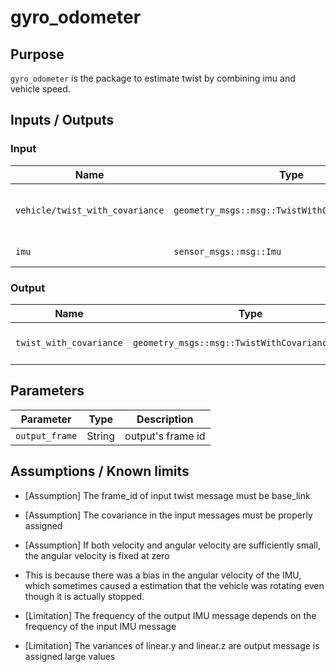 # gyro_odometer

## Purpose

`gyro_odometer` is the package to estimate twist by combining imu and vehicle speed.

## Inputs / Outputs

### Input

| Name                            | Type                                             | Description                        |
| ------------------------------- | ------------------------------------------------ | ---------------------------------- |
| `vehicle/twist_with_covariance` | `geometry_msgs::msg::TwistWithCovarianceStamped` | twist with covariance from vehicle |
| `imu`                           | `sensor_msgs::msg::Imu`                          | imu from sensor                    |

### Output

| Name                    | Type                                             | Description                     |
| ----------------------- | ------------------------------------------------ | ------------------------------- |
| `twist_with_covariance` | `geometry_msgs::msg::TwistWithCovarianceStamped` | estimated twist with covariance |

## Parameters

| Parameter      | Type   | Description       |
| -------------- | ------ | ----------------- |
| `output_frame` | String | output's frame id |

## Assumptions / Known limits

- [Assumption] The frame_id of input twist message must be base_link

- [Assumption] The covariance in the input messages must be properly assigned

- [Assumption] If both velocity and angular velocity are sufficiently small, the angular velocity is fixed at zero
- This is because there was a bias in the angular velocity of the IMU, which sometimes caused a estimation that the vehicle was rotating even though it is actually stopped.

- [Limitation] The frequency of the output IMU message depends on the frequency of the input IMU message

- [Limitation] The variances of linear.y and linear.z are output message is assigned large values
